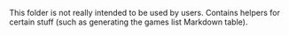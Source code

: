 This folder is not really intended to be used by users.
Contains helpers for certain stuff (such as generating the games list Markdown table).
